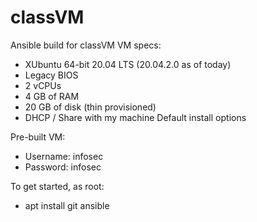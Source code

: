 # classVM
Ansible build for classVM
VM specs:
- XUbuntu 64-bit 20.04 LTS (20.04.2.0 as of today)
- Legacy BIOS
- 2 vCPUs
- 4 GB of RAM
- 20 GB of disk (thin provisioned)
- DHCP / Share with my machine
Default install options

Pre-built VM:
- Username: infosec
- Password: infosec 

To get started, as root:
- apt install git ansible
